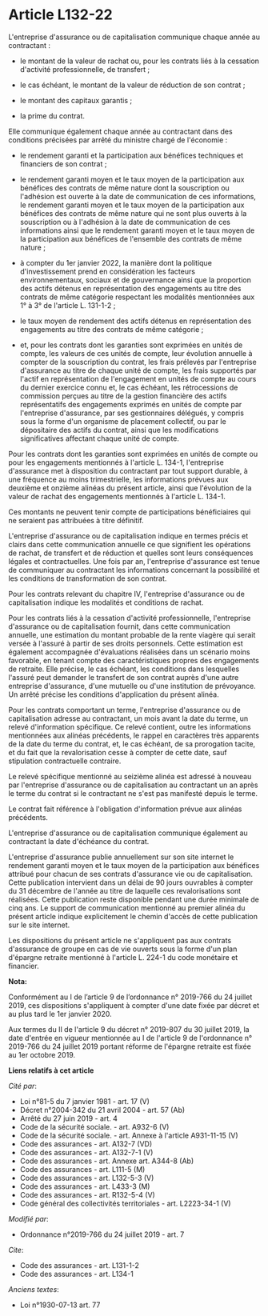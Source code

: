 # Article L132-22

L'entreprise d'assurance ou de capitalisation communique chaque année au contractant :

- le montant de la valeur de rachat ou, pour les contrats liés à la cessation d'activité professionnelle, de transfert ;

- le cas échéant, le montant de la valeur de réduction de son contrat ;

- le montant des capitaux garantis ;

- la prime du contrat.

Elle communique également chaque année au contractant dans des conditions précisées par arrêté du ministre chargé de
l'économie :

- le rendement garanti et la participation aux bénéfices techniques et financiers de son contrat ;

- le rendement garanti moyen et le taux moyen de la participation aux bénéfices des contrats de même nature dont la
souscription ou l'adhésion est ouverte à la date de communication de ces informations, le rendement garanti moyen et le taux
moyen de la participation aux bénéfices des contrats de même nature qui ne sont plus ouverts à la souscription ou à
l'adhésion à la date de communication de ces informations ainsi que le rendement garanti moyen et le taux moyen de la
participation aux bénéfices de l'ensemble des contrats de même nature ;

- à compter du 1er janvier 2022, la manière dont la politique d'investissement prend en considération les facteurs
environnementaux, sociaux et de gouvernance ainsi que la proportion des actifs détenus en représentation des engagements au
titre des contrats de même catégorie respectant les modalités mentionnées aux 1° à 3° de l'article L. 131-1-2 ;

- le taux moyen de rendement des actifs détenus en représentation des engagements au titre des contrats de même catégorie ;

- et, pour les contrats dont les garanties sont exprimées en unités de compte, les valeurs de ces unités de compte, leur
évolution annuelle à compter de la souscription du contrat, les frais prélevés par l'entreprise d'assurance au titre de
chaque unité de compte, les frais supportés par l'actif en représentation de l'engagement en unités de compte au cours du
dernier exercice connu et, le cas échéant, les rétrocessions de commission perçues au titre de la gestion financière des
actifs représentatifs des engagements exprimés en unités de compte par l'entreprise d'assurance, par ses gestionnaires
délégués, y compris sous la forme d'un organisme de placement collectif, ou par le dépositaire des actifs du contrat, ainsi
que les modifications significatives affectant chaque unité de compte.

Pour les contrats dont les garanties sont exprimées en unités de compte ou pour les engagements mentionnés à l'article L.
134-1, l'entreprise d'assurance met à disposition du contractant par tout support durable, à une fréquence au moins
trimestrielle, les informations prévues aux deuxième et onzième alinéas du présent article, ainsi que l'évolution de la
valeur de rachat des engagements mentionnés à l'article L. 134-1.

Ces montants ne peuvent tenir compte de participations bénéficiaires qui ne seraient pas attribuées à titre définitif.

L'entreprise d'assurance ou de capitalisation indique en termes précis et clairs dans cette communication annuelle ce que
signifient les opérations de rachat, de transfert et de réduction et quelles sont leurs conséquences légales et
contractuelles. Une fois par an, l'entreprise d'assurance est tenue de communiquer au contractant les informations concernant
la possibilité et les conditions de transformation de son contrat.

Pour les contrats relevant du chapitre IV, l'entreprise d'assurance ou de capitalisation indique les modalités et conditions
de rachat.

Pour les contrats liés à la cessation d'activité professionnelle, l'entreprise d'assurance ou de capitalisation fournit, dans
cette communication annuelle, une estimation du montant probable de la rente viagère qui serait versée à l'assuré à partir de
ses droits personnels. Cette estimation est également accompagnée d'évaluations réalisées dans un scénario moins favorable,
en tenant compte des caractéristiques propres des engagements de retraite. Elle précise, le cas échéant, les conditions dans
lesquelles l'assuré peut demander le transfert de son contrat auprès d'une autre entreprise d'assurance, d'une mutuelle ou
d'une institution de prévoyance. Un arrêté précise les conditions d'application du présent alinéa.

Pour les contrats comportant un terme, l'entreprise d'assurance ou de capitalisation adresse au contractant, un mois avant la
date du terme, un relevé d'information spécifique. Ce relevé contient, outre les informations mentionnées aux alinéas
précédents, le rappel en caractères très apparents de la date du terme du contrat, et, le cas échéant, de sa prorogation
tacite, et du fait que la revalorisation cesse à compter de cette date, sauf stipulation contractuelle contraire.

Le relevé spécifique mentionné au seizième alinéa est adressé à nouveau par l'entreprise d'assurance ou de capitalisation au
contractant un an après le terme du contrat si le contractant ne s'est pas manifesté depuis le terme.

Le contrat fait référence à l'obligation d'information prévue aux alinéas précédents.

L'entreprise d'assurance ou de capitalisation communique également au contractant la date d'échéance du contrat.

L'entreprise d'assurance publie annuellement sur son site internet le rendement garanti moyen et le taux moyen de la
participation aux bénéfices attribué pour chacun de ses contrats d'assurance vie ou de capitalisation. Cette publication
intervient dans un délai de 90 jours ouvrables à compter du 31 décembre de l'année au titre de laquelle ces revalorisations
sont réalisées. Cette publication reste disponible pendant une durée minimale de cinq ans. Le support de communication
mentionné au premier alinéa du présent article indique explicitement le chemin d'accès de cette publication sur le site
internet.

Les dispositions du présent article ne s'appliquent pas aux contrats d'assurance de groupe en cas de vie ouverts sous la
forme d'un plan d'épargne retraite mentionné à l'article L. 224-1 du code monétaire et financier.

**Nota:**

Conformément au I de l’article 9 de l’ordonnance n° 2019-766 du 24 juillet 2019, ces dispositions s'appliquent à compter
d'une date fixée par décret et au plus tard le 1er janvier 2020.

Aux termes du II de l'article 9 du décret n° 2019-807 du 30 juillet 2019, la date d'entrée en vigueur mentionnée au I de
l'article 9 de l'ordonnance n° 2019-766 du 24 juillet 2019 portant réforme de l'épargne retraite est fixée au 1er octobre
2019.

**Liens relatifs à cet article**

_Cité par_:

  - Loi n°81-5 du 7 janvier 1981 - art. 17 (V)
  - Décret n°2004-342 du 21 avril 2004 - art. 57 (Ab)
  - Arrêté du 27 juin 2019 - art. 4
  - Code de la sécurité sociale. - art. A932-6 (V)
  - Code de la sécurité sociale. - art. Annexe à l'article A931-11-15 (V)
  - Code des assurances - art. A132-7 (VD)
  - Code des assurances - art. A132-7-1 (V)
  - Code des assurances - art. Annexe art. A344-8 (Ab)
  - Code des assurances - art. L111-5 (M)
  - Code des assurances - art. L132-5-3 (V)
  - Code des assurances - art. L433-3 (M)
  - Code des assurances - art. R132-5-4 (V)
  - Code général des collectivités territoriales - art. L2223-34-1 (V)

_Modifié par_:

  - Ordonnance n°2019-766 du 24 juillet 2019 - art. 7

_Cite_:

  - Code des assurances - art. L131-1-2
  - Code des assurances - art. L134-1

_Anciens textes_:

  - Loi n°1930-07-13 art. 77
